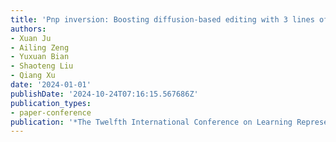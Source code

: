 ```yaml
---
title: 'Pnp inversion: Boosting diffusion-based editing with 3 lines of code'
authors:
- Xuan Ju
- Ailing Zeng
- Yuxuan Bian
- Shaoteng Liu
- Qiang Xu
date: '2024-01-01'
publishDate: '2024-10-24T07:16:15.567686Z'
publication_types:
- paper-conference
publication: '*The Twelfth International Conference on Learning Representations*'
---
```

